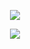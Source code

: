 <p align="center">
<img src="https://user-images.githubusercontent.com/91146114/134745070-d6775f72-4c63-4351-b019-c125cb4cf07a.gif">
</p>

<p align="center">
<img src="https://user-images.githubusercontent.com/91146114/134747050-c6ba181e-1951-4225-bfd0-cd733ca3c354.png">
</p>

